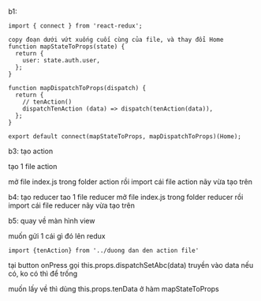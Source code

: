 b1: 
```
import { connect } from 'react-redux';
```


```
copy đoạn dưới vứt xuống cuối cùng của file, và thay đổi Home
function mapStateToProps(state) {
  return {
    user: state.auth.user,
  };
}

function mapDispatchToProps(dispatch) {
  return {
    // tenAction()
    dispatchTenAction (data) => dispatch(tenAction(data)),
  };
}

export default connect(mapStateToProps, mapDispatchToProps)(Home);
```

b3:
tạo action

tạo 1 file action

mở file index.js trong folder action
rồi import cái file action nãy vừa tạo trên

b4: tạo reducer
tao 1 file reducer
mở file index.js trong folder reducer
rồi import cái file reducer nãy vừa tạo trên

b5: quay về màn hình view

muốn gửi 1 cái gì đó lên redux

```
import {tenAction} from '../duong dan den action file'
```

tại button onPress gọi this.props.dispatchSetAbc(data)  truyền vào data nếu có, ko có thì để trống

muốn lấy về thì dùng this.props.tenData ở hàm mapStateToProps

